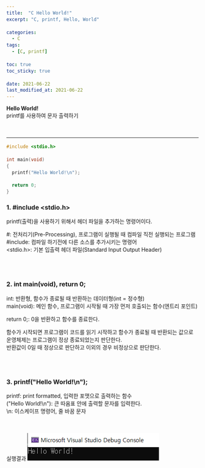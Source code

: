 ```yaml
---
title:  "C Hello World!"
excerpt: "C, printf, Hello, World"

categories:
  - C
tags:
  - [C, printf]

toc: true
toc_sticky: true
 
date: 2021-06-22
last_modified_at: 2021-06-22
---  
```


**Hello World!**   
printf를 사용하여 문자 출력하기  
<br/>
<br/>  

***
``` c
#include <stdio.h>

int main(void)
{
  printf("Hello World!\n");

  return 0;
}
```

### 1. #include <stdio.h>  
printf(출력)을 사용하기 위해서 헤더 파일을 추가하는 명령어이다.

\#: 전처리기(Pre-Processing), 프로그램이 실행될 때 컴파일 직전 실행되는 프로그램  
\#include: 컴파일 하기전에 다른 소스를 추가시키는 명령어  
<stdio.h>: 기본 입출력 헤더 파일(Standard Input Output Header) 
  
<br/><br/>

### 2. int main(void), return 0;
  
int: 반환형, 함수가 종료될 때 반환하는 데이터형(int = 정수형)  
main(void): 메인 함수, 프로그램이 시작될 때 가장 먼저 호출되는 함수(엔트리 포인트)  

return 0;: 0을 반환하고 함수를 종료한다.  
  
함수가 시작되면 프로그램이 코드를 읽기 시작하고 함수가 종료될 때 반환되는 값으로 운영체제는 프로그램이 정상 종료되었는지 판단한다.  
반환값이 0일 때 정상으로 판단하고 이외의 경우 비정상으로 판단한다.  
  


<br/><br/>
### 3. printf("Hello World!\n");  
  
printf: print formatted, 입력한 포맷으로 출력하는 함수  
("Hello World!\n"): 큰 따옴표 안에 출력할 문자를 입력한다.  
\n: 이스케이프 명령어, 줄 바꿈 문자

<br/><br/>
실행결과
 ![1](/assets/images/20210622_Posting/1.png)